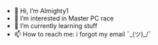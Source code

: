 - 👋 Hi, I’m Almighty1
- 👀 I’m interested in Master PC race
- 🌱 I’m currently learning stuff
- 📫 How to reach me: i forgot my email ¯\_(ツ)_/¯

<!---
Almighty-dev-1/Almighty-dev-1 is a ✨ special ✨ repository because its `README.md` (this file) appears on your GitHub profile.
You can click the Preview link to take a look at your changes.
--->
